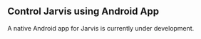 ## Control Jarvis using Android App

A native Android app for Jarvis is currently under development.
